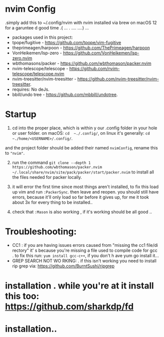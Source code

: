  # nvim Config 
.simply add this to ~/.config/nvim 
with nvim installed via brew on macOS 12 for a garuntee d good time .( ... . .... ....) ...
- packages used in this project:
- tpope/fugitive - https://github.com/tpope/vim-fugitive
- theprimeagen/harpoon - https://github.com/ThePrimeagen/harpoon
- VonHeikemen/lsp-zero - https://github.com/VonHeikemen/lsp-zero.nvim
- wbthomasons/packer - https://github.com/wbthomason/packer.nvim
- nvim-telescope/telescope - https://github.com/nvim-telescope/telescope.nvim 
- nvim-treesitter/nvim-treesitter - https://github.com/nvim-treesitter/nvim-treesitter. 
- requires: No deJs. 
- bbill/undo tree - https://github.com/mbbill/undotree. 

# Startup 
1. cd into the proper place, which is within y our .config folder in your hole or user folder. on macOS: 
``cd  ~./.config/``, 
on  linux  it's generally: 
`` cd ~./home/<USERNAME>/.config/ ``.

and the project folder should be added their named `nvimConfig`, rename this to `"nvim"`.   

2. run the  command ``git clone --depth 1 https://github.com/wbthomason/packer.nvim ~/.local/share/nvim/site/pack/packer/start/packer.nvim`` to install all the files needed for packer locally. 

3.  it will error the first time since most things aren't installed, to fix this load up vim and run `:PackerSync`. then leave and reopen. you should still have errors, because it'll only  load so far before it gives up, for me it took about 3x for  every thing  to be installed..  

4. check that ``:Mason`` is also working , if it's working should be all good ..

# Troubleshooting:

- CC1 :  if you are having issues errors  caused from  "missing the cc1 file/di rectory" it' s because you're missing a file used to compile  code for gcc . to fix this run: ```yum install gcc-c++```, if you don't h ave yum go install it... 
- GREP SEARCH NOT WO RKING: . if this isn't working you need to install rip grep via: https://github.com/BurntSushi/ripgrep

# installation . while you're at it install this too: https://github.com/sharkdp/fd
# installation..
